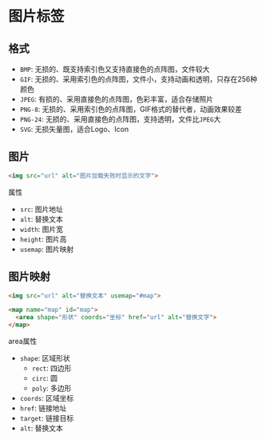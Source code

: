 # 图片标签

## 格式

* `BMP`: 无损的、既支持索引色又支持直接色的点阵图，文件较大
* `GIF`: 无损的、采用索引色的点阵图，文件小，支持动画和透明，只存在256种颜色
* `JPEG`: 有损的、采用直接色的点阵图，色彩丰富，适合存储照片
* `PNG-8`: 无损的、采用索引色的点阵图，GIF格式的替代者，动画效果较差
* `PNG-24`: 无损的、采用直接色的点阵图，支持透明，文件比`JPEG`大
* `SVG`: 无损矢量图，适合Logo、Icon

## 图片

```html
<img src="url" alt="图片加载失败时显示的文字">
```

属性

* `src`: 图片地址
* `alt`: 替换文本
* `width`: 图片宽
* `height`: 图片高
* `usemap`: 图片映射

## 图片映射

```html
<img src="url" alt="替换文本" usemap="#map">

<map name="map" id="map">
  <area shape="形状" coords="坐标" href="url" alt="替换文字">
</map>
```

area属性

* `shape`: 区域形状
  * `rect`: 四边形
  * `circ`: 圆
  * `poly`: 多边形
* `coords`: 区域坐标
* `href`: 链接地址
* `target`: 链接目标
* `alt`: 替换文本